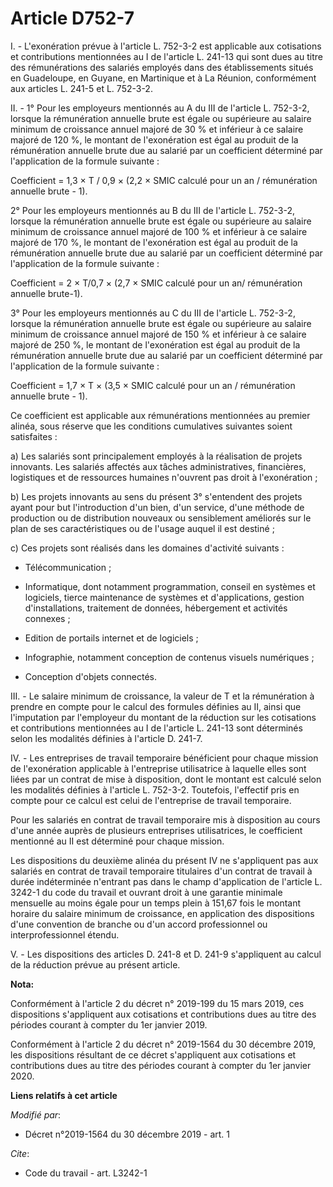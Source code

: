 # Article D752-7

I. - L'exonération prévue à l'article L. 752-3-2 est applicable aux cotisations et contributions mentionnées au I de
l'article L. 241-13 qui sont dues au titre des rémunérations des salariés employés dans des établissements situés en
Guadeloupe, en Guyane, en Martinique et à La Réunion, conformément aux articles L. 241-5 et L. 752-3-2.

II. - 1° Pour les employeurs mentionnés au A du III de l'article L. 752-3-2, lorsque la rémunération annuelle brute est égale
ou supérieure au salaire minimum de croissance annuel majoré de 30 % et inférieur à ce salaire majoré de 120 %, le montant de
l'exonération est égal au produit de la rémunération annuelle brute due au salarié par un coefficient déterminé par
l'application de la formule suivante :

Coefficient = 1,3 × T / 0,9 × (2,2 × SMIC calculé pour un an / rémunération annuelle brute - 1).

2° Pour les employeurs mentionnés au B du III de l'article L. 752-3-2, lorsque la rémunération annuelle brute est égale ou
supérieure au salaire minimum de croissance annuel majoré de 100 % et inférieur à ce salaire majoré de 170 %, le montant de
l'exonération est égal au produit de la rémunération annuelle brute due au salarié par un coefficient déterminé par
l'application de la formule suivante :

Coefficient = 2 × T/0,7 × (2,7 × SMIC calculé pour un an/ rémunération annuelle brute-1).

3° Pour les employeurs mentionnés au C du III de l'article L. 752-3-2, lorsque la rémunération annuelle brute est égale ou
supérieure au salaire minimum de croissance annuel majoré de 150 % et inférieur à ce salaire majoré de 250 %, le montant de
l'exonération est égal au produit de la rémunération annuelle brute due au salarié par un coefficient déterminé par
l'application de la formule suivante :

Coefficient = 1,7 × T × (3,5 × SMIC calculé pour un an / rémunération annuelle brute - 1).

Ce coefficient est applicable aux rémunérations mentionnées au premier alinéa, sous réserve que les conditions cumulatives
suivantes soient satisfaites :

a) Les salariés sont principalement employés à la réalisation de projets innovants. Les salariés affectés aux tâches
administratives, financières, logistiques et de ressources humaines n'ouvrent pas droit à l'exonération ;

b) Les projets innovants au sens du présent 3° s'entendent des projets ayant pour but l'introduction d'un bien, d'un service,
d'une méthode de production ou de distribution nouveaux ou sensiblement améliorés sur le plan de ses caractéristiques ou de
l'usage auquel il est destiné ;

c) Ces projets sont réalisés dans les domaines d'activité suivants :

- Télécommunication ;

- Informatique, dont notamment programmation, conseil en systèmes et logiciels, tierce maintenance de systèmes et
d'applications, gestion d'installations, traitement de données, hébergement et activités connexes ;

- Edition de portails internet et de logiciels ;

- Infographie, notamment conception de contenus visuels numériques ;

- Conception d'objets connectés.

III. - Le salaire minimum de croissance, la valeur de T et la rémunération à prendre en compte pour le calcul des formules
définies au II, ainsi que l'imputation par l'employeur du montant de la réduction sur les cotisations et contributions
mentionnées au I de l'article L. 241-13 sont déterminés selon les modalités définies à l'article D. 241-7.

IV. - Les entreprises de travail temporaire bénéficient pour chaque mission de l'exonération applicable à l'entreprise
utilisatrice à laquelle elles sont liées par un contrat de mise à disposition, dont le montant est calculé selon les
modalités définies à l'article L. 752-3-2. Toutefois, l'effectif pris en compte pour ce calcul est celui de l'entreprise de
travail temporaire.

Pour les salariés en contrat de travail temporaire mis à disposition au cours d'une année auprès de plusieurs entreprises
utilisatrices, le coefficient mentionné au II est déterminé pour chaque mission.

Les dispositions du deuxième alinéa du présent IV ne s'appliquent pas aux salariés en contrat de travail temporaire
titulaires d'un contrat de travail à durée indéterminée n'entrant pas dans le champ d'application de l'article L. 3242-1 du
code du travail et ouvrant droit à une garantie minimale mensuelle au moins égale pour un temps plein à 151,67 fois le
montant horaire du salaire minimum de croissance, en application des dispositions d'une convention de branche ou d'un accord
professionnel ou interprofessionnel étendu.

V. - Les dispositions des articles D. 241-8 et D. 241-9 s'appliquent au calcul de la réduction prévue au présent article.

**Nota:**

Conformément à l'article 2 du décret n° 2019-199 du 15 mars 2019, ces dispositions s'appliquent aux cotisations et
contributions dues au titre des périodes courant à compter du 1er janvier 2019.

Conformément à l'article 2 du décret n° 2019-1564 du 30 décembre 2019, les dispositions résultant de ce décret s'appliquent
aux cotisations et contributions dues au titre des périodes courant à compter du 1er janvier 2020.

**Liens relatifs à cet article**

_Modifié par_:

  - Décret n°2019-1564 du 30 décembre 2019 - art. 1

_Cite_:

  - Code du travail - art. L3242-1
